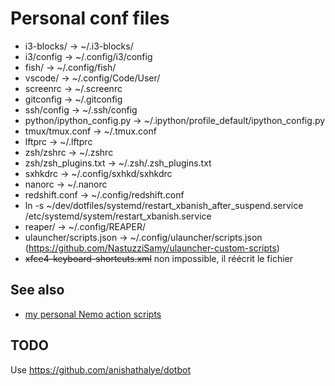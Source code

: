 # Personal conf files

  * i3-blocks/ -> ~/.i3-blocks/
  * i3/config -> ~/.config/i3/config
  * fish/ -> ~/.config/fish/
  * vscode/ -> ~/.config/Code/User/
  * screenrc -> ~/.screenrc
  * gitconfig -> ~/.gitconfig
  * ssh/config -> ~/.ssh/config
  * python/ipython_config.py -> ~/.ipython/profile_default/ipython_config.py
  * tmux/tmux.conf -> ~/.tmux.conf
  * lftprc -> ~/.lftprc
  * zsh/zshrc -> ~/.zshrc
  * zsh/zsh_plugins.txt -> ~/.zsh/.zsh_plugins.txt
  * sxhkdrc -> ~/.config/sxhkd/sxhkdrc
  * nanorc -> ~/.nanorc
  * redshift.conf -> ~/.config/redshift.conf
  * ln -s ~/dev/dotfiles/systemd/restart_xbanish_after_suspend.service /etc/systemd/system/restart_xbanish.service
  * reaper/ -> ~/.config/REAPER/
  * ulauncher/scripts.json -> ~/.config/ulauncher/scripts.json (https://github.com/NastuzziSamy/ulauncher-custom-scripts)
  * ~~xfce4-keyboard-shortcuts.xml~~ non impossible, il réécrit le fichier

## See also

  * [my personal Nemo action scripts](https://github.com/brunetton/nemo-actions)

## TODO

Use https://github.com/anishathalye/dotbot